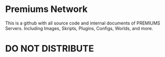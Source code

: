 # Premiums Network
This is a github with all source code and internal documents of PREMIUMS Servers. Including Images, Skripts, Plugins, Configs, Worlds, and more. 

# DO NOT DISTRIBUTE 

